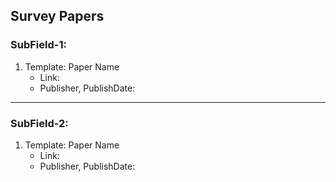 ## Survey Papers

### SubField-1:

1. Template: Paper Name
    - Link:
    - Publisher, PublishDate:

---

### SubField-2:

1. Template: Paper Name
    - Link:
    - Publisher, PublishDate:
